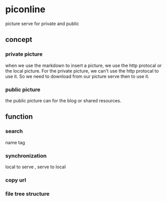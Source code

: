 # piconline
picture serve for private and public 

## concept
### private picture 
when we use the markdown to insert a picture, we use the http protocal or the local picture. 
For the private picture, we can't use the http protocal to use it. So we need to download from our picture serve then to use it. 
### public picture 
the public picture can for the blog or shared resources. 

## function
### search 
name tag 
### synchronization
local to serve , serve to local
### copy url

### file tree structure





